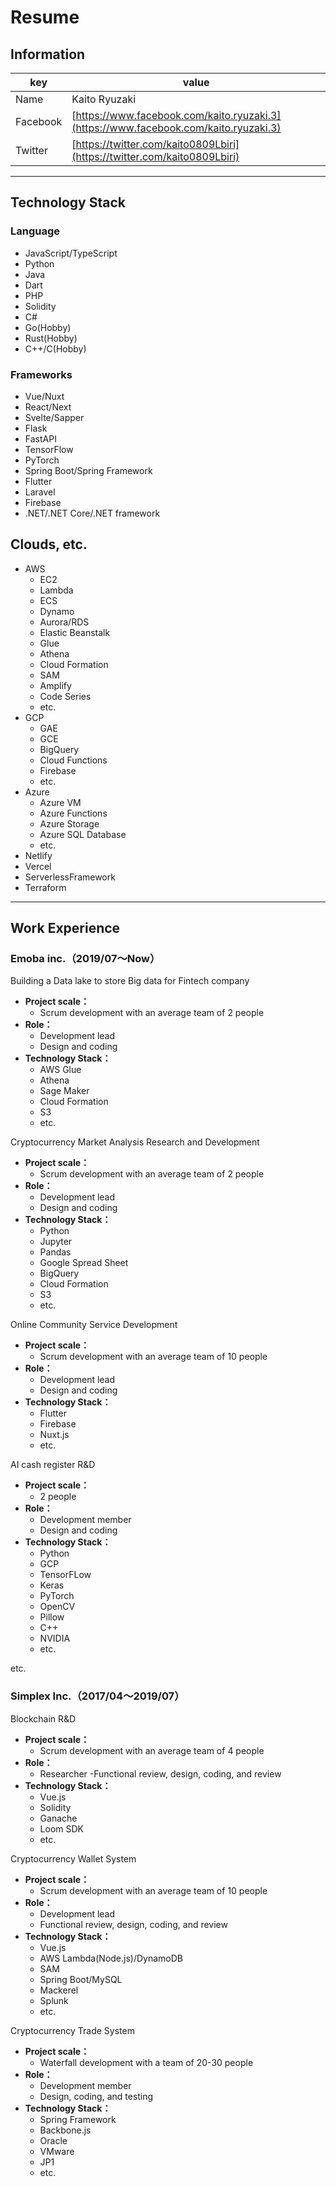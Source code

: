 # Resume

## Information

|key|value|
|---|---|
|Name|Kaito Ryuzaki|
|Facebook|[https://www.facebook.com/kaito.ryuzaki.3](https://www.facebook.com/kaito.ryuzaki.3)|
|Twitter|[https://twitter.com/kaito0809Lbiri](https://twitter.com/kaito0809Lbiri)|

---

## Technology Stack

### Language

- JavaScript/TypeScript
- Python
- Java
- Dart
- PHP 
- Solidity
- C#
- Go(Hobby)
- Rust(Hobby)
- C++/C(Hobby)

### Frameworks

- Vue/Nuxt
- React/Next
- Svelte/Sapper
- Flask
- FastAPI
- TensorFlow
- PyTorch
- Spring Boot/Spring Framework
- Flutter
- Laravel
- Firebase
- .NET/.NET Core/.NET framework

## Clouds, etc.
- AWS
   - EC2
   - Lambda
   - ECS
   - Dynamo
   - Aurora/RDS
   - Elastic Beanstalk
   - Glue
   - Athena
   - Cloud Formation
   - SAM
   - Amplify
   - Code Series
   - etc. 
- GCP
   - GAE
   - GCE
   - BigQuery
   - Cloud Functions
   - Firebase
   - etc. 
- Azure
   - Azure VM
   - Azure Functions
   - Azure Storage
   - Azure SQL Database
   - etc.
- Netlify
- Vercel
- ServerlessFramework
- Terraform

---

## Work Experience

### Emoba inc.（2019/07〜Now）

Building a Data lake to store Big data for Fintech company
- **Project scale：**
    - Scrum development with an average team of 2 people
- **Role：**
    - Development lead
    - Design and coding
- **Technology Stack：**
    - AWS Glue
    - Athena
    - Sage Maker
    - Cloud Formation
    - S3
    - etc. 

Cryptocurrency Market Analysis Research and Development
- **Project scale：**
    - Scrum development with an average team of 2 people
- **Role：**
    - Development lead
    - Design and coding
- **Technology Stack：**
    - Python
    - Jupyter
    - Pandas
    - Google Spread Sheet
    - BigQuery
    - Cloud Formation
    - S3
    - etc. 

Online Community Service Development
- **Project scale：**
    - Scrum development with an average team of 10 people
- **Role：**
    - Development lead
    - Design and coding
- **Technology Stack：**
    - Flutter
    - Firebase
    - Nuxt.js
    - etc. 

AI cash register R&D
- **Project scale：**
    - 2 people
- **Role：**
    - Development member
    - Design and coding
- **Technology Stack：**
    - Python
    - GCP
    - TensorFLow
    - Keras
    - PyTorch
    - OpenCV
    - Pillow
    - C++
    - NVIDIA
    - etc. 


etc.

### Simplex Inc.（2017/04〜2019/07）

Blockchain R&D
- **Project scale：**
    - Scrum development with an average team of 4 people
- **Role：**
    - Researcher
-Functional review, design, coding, and review
- **Technology Stack：**
    - Vue.js
    - Solidity
    - Ganache
    - Loom SDK
    - etc. 


Cryptocurrency Wallet System
- **Project scale：**
    - Scrum development with an average team of 10 people
- **Role：**
    - Development lead
    - Functional review, design, coding, and review
- **Technology Stack：**
    - Vue.js
    - AWS Lambda(Node.js)/DynamoDB
    - SAM
    - Spring Boot/MySQL 
    - Mackerel
    - Splunk
    - etc. 

Cryptocurrency Trade System
- **Project scale：**
    - Waterfall development with a team of 20-30 people
- **Role：**
    - Development member 
    - Design, coding, and testing
- **Technology Stack：**
    - Spring Framework
    - Backbone.js
    - Oracle
    - VMware
    - JP1
    - etc. 

